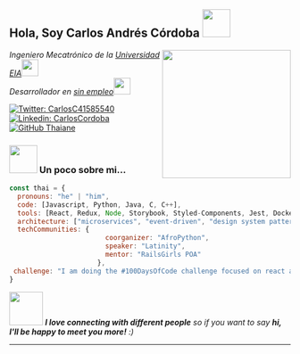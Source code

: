 <h2> Hola, Soy Carlos Andrés Córdoba <img src="https://media.giphy.com/media/mGcNjsfWAjY5AEZNw6/giphy.gif" width="50"></h2>
<img align='right' src="https://media.giphy.com/media/ieyl9zmCjO4b4t6qoY/giphy.gif" width="230">
<p><em>Ingeniero Mecatrónico de la <a href="https://www.eia.edu.co/">Universidad EIA</a><img src="https://media.giphy.com/media/fYSnHlufseco8Fh93Z/giphy.gif" width="30"></br>Desarrollador en <a href="https://www.google.com.co">sin empleo</a><img src="https://media.giphy.com/media/WUlplcMpOCEmTGBtBW/giphy.gif" width="30"> 
</em></p>

[![Twitter: CarlosC41585540](https://img.shields.io/twitter/follow/CarlosC41585540?style=social)](https://twitter.com/CarlosC41585540)
[![Linkedin: CarlosCordoba](https://img.shields.io/badge/-CarlosCordoba-blue?style=flat-square&logo=Linkedin&logoColor=white&link=https://www.linkedin.com/in/carlos-andr%C3%A9s-c%C3%B3rdoba-quesada-103510199/)](https://www.linkedin.com/in/carlos-andr%C3%A9s-c%C3%B3rdoba-quesada-103510199/)
[![GitHub Thaiane](https://img.shields.io/github/followers/carlos-cordoba56?label=follow&style=social)](https://github.com/carlos-cordoba56)


### <img src="https://media.giphy.com/media/VgCDAzcKvsR6OM0uWg/giphy.gif" width="50"> Un poco sobre mi...  

```javascript
const thai = {
  pronouns: "he" | "him",
  code: [Javascript, Python, Java, C, C++],
  tools: [React, Redux, Node, Storybook, Styled-Components, Jest, Docker],
  architecture: ["microservices", "event-driven", "design system pattern"],
  techCommunities: {
                        coorganizer: "AfroPython",
                        speaker: "Latinity",
                        mentor: "RailsGirls POA"
                      },
 challenge: "I am doing the #100DaysOfCode challenge focused on react and typescript"
}
```

<img src="https://media.giphy.com/media/LnQjpWaON8nhr21vNW/giphy.gif" width="60"> <em><b>I love connecting with different people</b> so if you want to say <b>hi, I'll be happy to meet you more!</b> :)</em>

---

<!--
**carlos-cordoba56/carlos-cordoba56** is a ✨ _special_ ✨ repository because its `README.md` (this file) appears on your GitHub profile.

Here are some ideas to get you started:

- 🔭 I’m currently working on ...
- 🌱 I’m currently learning ...
- 👯 I’m looking to collaborate on ...
- 🤔 I’m looking for help with ...
- 💬 Ask me about ...
- 📫 How to reach me: ...
- 😄 Pronouns: ...
- ⚡ Fun fact: ...
-->
